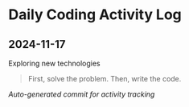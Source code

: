 # Daily Coding Activity Log

## 2024-11-17

Exploring new technologies

> First, solve the problem. Then, write the code.

*Auto-generated commit for activity tracking*
